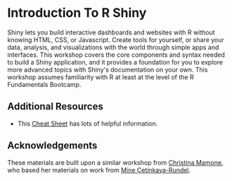 # Introduction To R Shiny

Shiny lets you build interactive dashboards and websites with R without knowing HTML, CSS, or Javascript.  Create tools for yourself, or share your data, analysis, and visualizations with the world through simple apps and interfaces.  This workshop covers the core components and syntax needed to build a Shiny application, and it provides a foundation for you to explore more advanced topics with Shiny's documentation on your own.  This workshop assumes familiarity with R at least at the level of the R Fundamentals Bootcamp.

## Additional Resources

- This [Cheat Sheet](https://shiny.rstudio.com/images/shiny-cheatsheet.pdf) has lots of helpful information.


## Acknowledgements  

These materials are built upon a similar workshop from [Christina Mamone](https://github.com/nuitrcs/rshiny), who based her materials on work from [Mine Çetinkaya-Rundel](https://github.com/mine-cetinkaya-rundel).


